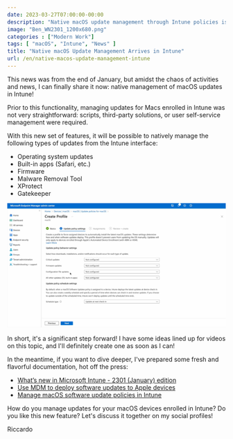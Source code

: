 ```yaml
---
date: 2023-03-27T07:00:00-00:00
description: "Native macOS update management through Intune policies is finally here."
image: "Ben_WN2301_1200x680.png"
categories : ["Modern Work"]
tags: [ "macOS", "Intune", "News" ]
title: "Native macOS Update Management Arrives in Intune"
url: /en/native-macos-update-management-intune
---
```

This news was from the end of January, but amidst the chaos of activities and news, I can finally share it now: native management of macOS updates in Intune!

Prior to this functionality, managing updates for Macs enrolled in Intune was not very straightforward: scripts, third-party solutions, or user self-service management were required.

With this new set of features, it will be possible to natively manage the following types of updates from the Intune interface:
- Operating system updates
- Built-in apps (Safari, etc.)
- Firmware
- Malware Removal Tool
- XProtect
- Gatekeeper

[![Intune Dashboard for macOS Update Management](Ben_WN2301_1200x680.png)](Ben_WN2301_1200x680.png)

In short, it's a significant step forward! I have some ideas lined up for videos on this topic, and I'll definitely create one as soon as I can!

In the meantime, if you want to dive deeper, I've prepared some fresh and flavorful documentation, hot off the press:
- [What’s new in Microsoft Intune - 2301 (January) edition](https://techcommunity.microsoft.com/t5/microsoft-intune-blog/what-s-new-in-microsoft-intune-2301-january-edition/ba-p/3726015)
- [Use MDM to deploy software updates to Apple devices](https://support.apple.com/en-gb/guide/deployment/depafd2fad80/web)
- [Manage macOS software update policies in Intune](https://learn.microsoft.com/en-gb/mem/intune/protect/software-updates-macos)

How do you manage updates for your macOS devices enrolled in Intune? Do you like this new feature? Let's discuss it together on my social profiles!

Riccardo